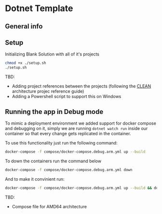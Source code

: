 # Dotnet Template


## General info

## Setup
Initializing Blank Solution with all of it's projects
```bash
chmod +x ./setup.sh
./setup.sh
```
TBD:
- Adding project references between the projects (following the [CLEAN](https://blog.cleancoder.com/uncle-bob/2012/08/13/the-clean-architecture.html) architecture projec reference guide) 
- Adding a Powershell script to support this on Windows

## Running the app in Debug mode

To mimic a deployment environment we added support for docker compose and debugging on it, simply we are running `dotnet watch run` inside our container so that every change gets replicated in the container. 

To use this functionality just run the following command:
```bash
docker-compose -f compose/docker-compose.debug.arm.yml up --build
```

To down the containers run the command below
```bash
docker-compose -f compose/docker-compose.debug.arm.yml down
```

And to make it convinient run:
```bash
docker-compose -f compose/docker-compose.debug.arm.yml up --build && docker-compose -f compose/docker-compose.debug.arm.yml down
```

TBD:
- Compose file for AMD64 architecture
